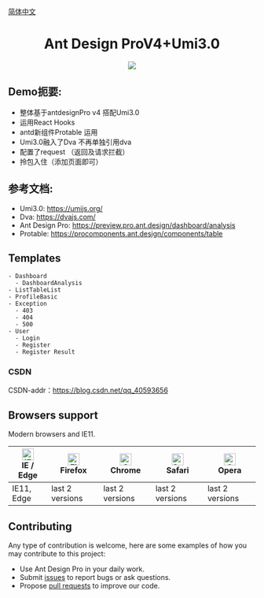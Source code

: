 [简体中文](./README.zh-CN.md)

<h1 align="center">Ant Design ProV4+Umi3.0</h1>

<div align="center">

![](https://user-images.githubusercontent.com/8186664/44953195-581e3d80-aec4-11e8-8dcb-54b9db38ec11.png)

</div>

## Demo扼要:

- 整体基于antdesignPro v4 搭配Umi3.0
- 运用React Hooks
- antd新组件Protable 运用
- Umi3.0融入了Dva 不再单独引用dva
- 配置了request （返回及请求拦截）
- 拎包入住（添加页面即可）



## 参考文档:
- Umi3.0: https://umijs.org/
- Dva: https://dvajs.com/
- Ant Design Pro: https://preview.pro.ant.design/dashboard/analysis
- Protable: https://procomponents.ant.design/components/table



## Templates

```
- Dashboard
  - DashboardAnalysis
- ListTableList
- ProfileBasic
- Exception
  - 403
  - 404
  - 500
- User
  - Login
  - Register
  - Register Result
```


### CSDN
CSDN-addr：https://blog.csdn.net/qq_40593656



## Browsers support

Modern browsers and IE11.

| [<img src="https://raw.githubusercontent.com/alrra/browser-logos/master/src/edge/edge_48x48.png" alt="IE / Edge" width="24px" height="24px" />](http://godban.github.io/browsers-support-badges/)</br>IE / Edge | [<img src="https://raw.githubusercontent.com/alrra/browser-logos/master/src/firefox/firefox_48x48.png" alt="Firefox" width="24px" height="24px" />](http://godban.github.io/browsers-support-badges/)</br>Firefox | [<img src="https://raw.githubusercontent.com/alrra/browser-logos/master/src/chrome/chrome_48x48.png" alt="Chrome" width="24px" height="24px" />](http://godban.github.io/browsers-support-badges/)</br>Chrome | [<img src="https://raw.githubusercontent.com/alrra/browser-logos/master/src/safari/safari_48x48.png" alt="Safari" width="24px" height="24px" />](http://godban.github.io/browsers-support-badges/)</br>Safari | [<img src="https://raw.githubusercontent.com/alrra/browser-logos/master/src/opera/opera_48x48.png" alt="Opera" width="24px" height="24px" />](http://godban.github.io/browsers-support-badges/)</br>Opera |
| --- | --- | --- | --- | --- |
| IE11, Edge | last 2 versions | last 2 versions | last 2 versions | last 2 versions |

## Contributing

Any type of contribution is welcome, here are some examples of how you may contribute to this project:

- Use Ant Design Pro in your daily work.
- Submit [issues](http://github.com/ant-design/ant-design-pro/issues) to report bugs or ask questions.
- Propose [pull requests](http://github.com/ant-design/ant-design-pro/pulls) to improve our code.
